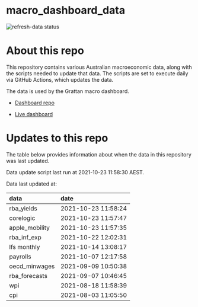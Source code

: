 
<!-- README.md is generated from README.Rmd. Please edit that file -->

# macro\_dashboard\_data

<!-- badges: start -->

![refresh-data
status](https://github.com/grattan/macro_dashboard_data/workflows/refresh-data/badge.svg)

<!-- badges: end -->

# About this repo

This repository contains various Australian macroeconomic data, along
with the scripts needed to update that data. The scripts are set to
execute daily via GitHub Actions, which updates the data.

The data is used by the Grattan macro dashboard.

  - [Dashboard repo](https://github.com/grattan/macrodashboard)

  - [Live dashboard](https://mattcowgill.shinyapps.io/macrodashboard/)

# Updates to this repo

The table below provides information about when the data in this
repository was last updated.

Data update script last run at 2021-10-23 11:58:30 AEST.

Data last updated at:

| data            | date                |
| :-------------- | :------------------ |
| rba\_yields     | 2021-10-23 11:58:24 |
| corelogic       | 2021-10-23 11:57:47 |
| apple\_mobility | 2021-10-23 11:57:35 |
| rba\_inf\_exp   | 2021-10-22 12:02:31 |
| lfs monthly     | 2021-10-14 13:08:17 |
| payrolls        | 2021-10-07 12:17:58 |
| oecd\_minwages  | 2021-09-09 10:50:38 |
| rba\_forecasts  | 2021-09-07 10:46:45 |
| wpi             | 2021-08-18 11:58:39 |
| cpi             | 2021-08-03 11:05:50 |
